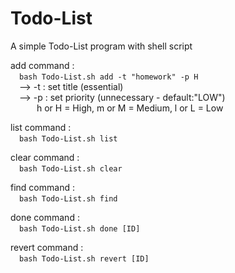 # Todo-List
A simple Todo-List program with shell script

add command : <br />
&emsp;`bash Todo-List.sh add -t "homework" -p H` <br />
&emsp;--> -t : set title (essential) <br />
&emsp;--> -p : set priority (unnecessary - default:"LOW") <br />
&emsp;&emsp;&emsp;h or H = High, m or M = Medium, l or L = Low <br />

list command : <br />
 &emsp;`bash Todo-List.sh list` <br />

clear command : <br />
&emsp;`bash Todo-List.sh clear` <br />

find command : <br />
&emsp;`bash Todo-List.sh find` <br />

done command : <br />
&emsp;`bash Todo-List.sh done [ID]` <br />
    
revert command : <br />
&emsp;`bash Todo-List.sh revert [ID]` <br />
